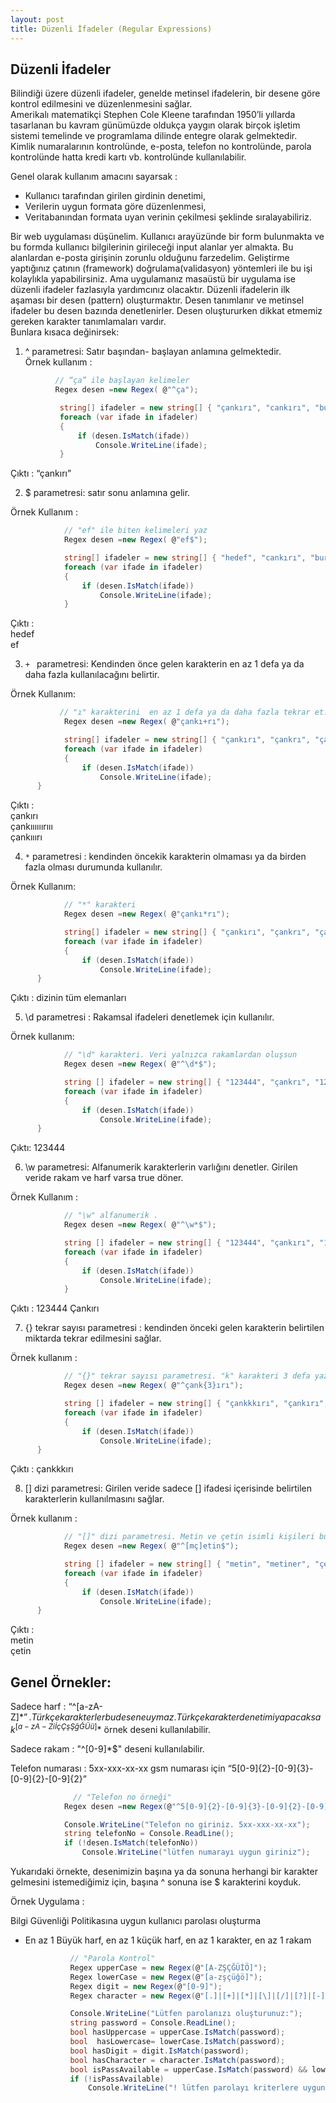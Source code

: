 ```yaml
---
layout: post
title: Düzenli İfadeler (Regular Expressions)
---  
```


## Düzenli İfadeler ##
  Bilindiği üzere düzenli ifadeler, genelde metinsel ifadelerin, bir desene göre kontrol edilmesini ve düzenlenmesini sağlar.  
  Amerikalı matematikçi Stephen Cole Kleene tarafından 1950’li yıllarda tasarlanan bu kavram günümüzde oldukça yaygın olarak birçok işletim sistemi temelinde ve programlama dilinde entegre olarak gelmektedir.  
  Kimlik numaralarının kontrolünde, e-posta, telefon no kontrolünde, parola kontrolünde hatta kredi kartı vb. kontrolünde kullanılabilir.  
   
Genel olarak kullanım amacını sayarsak :    
- Kullanıcı tarafından girilen girdinin denetimi,  
- Verilerin uygun formata göre düzenlenmesi,  
- Veritabanından formata uyan verinin çekilmesi şeklinde sıralayabiliriz.  

Bir web uygulaması düşünelim. Kullanıcı arayüzünde bir form bulunmakta ve bu formda kullanıcı bilgilerinin girileceği  input alanlar yer almakta. Bu alanlardan e-posta girişinin zorunlu olduğunu farzedelim. Geliştirme yaptığınız çatının (framework) doğrulama(validasyon) yöntemleri ile bu işi kolaylıkla yapabilirsiniz. Ama uygulamanız masaüstü bir uygulama ise düzenli ifadeler fazlasıyla yardımcınız olacaktır.
Düzenli ifadelerin ilk aşaması bir desen (pattern) oluşturmaktır. Desen tanımlanır ve metinsel ifadeler bu desen bazında denetlenirler. Desen oluştururken dikkat etmemiz gereken karakter tanımlamaları vardır.   
Bunlara kısaca değinirsek:  
  1. ^ parametresi: Satır başından- başlayan anlamına gelmektedir.  
 Örnek kullanım :  
 ``` c#
           // “ça” ile başlayan kelimeler
           Regex desen =new Regex( @"^ça");

            string[] ifadeler = new string[] { "çankırı", "cankırı", "bursa" };
            foreach (var ifade in ifadeler)
            {
                if (desen.IsMatch(ifade))
                    Console.WriteLine(ifade);
            }  
   ```
 Çıktı : “çankırı”  
 
2.	$ parametresi: satır sonu anlamına gelir.   

Örnek Kullanım :   
``` c#
            // "ef" ile biten kelimeleri yaz
            Regex desen =new Regex( @"ef$");

            string[] ifadeler = new string[] { "hedef", "cankırı", "bursa","f","efe","ef" };
            foreach (var ifade in ifadeler)
            {
                if (desen.IsMatch(ifade))
                    Console.WriteLine(ifade);
            }
```
Çıktı :   
hedef  
ef  

          
3.	``+ `` parametresi: Kendinden önce gelen karakterin en az 1 defa ya da daha fazla kullanılacağını belirtir.  

Örnek Kullanım:  
``` c#
           // "ı" karakterini  en az 1 defa ya da daha fazla tekrar et.
            Regex desen =new Regex( @"çankı+rı");

            string[] ifadeler = new string[] { "çankırı", "çankrı", "çankıııııırııı","çankııırı" };
            foreach (var ifade in ifadeler)
            {
                if (desen.IsMatch(ifade))
                    Console.WriteLine(ifade);
      } 
```
Çıktı :  
çankırı  
çankıııııırııı  
çankııırı  


4.	``*`` parametresi : kendinden öncekik karakterin olmaması ya da birden fazla olması durumunda kullanılır.  

Örnek Kullanım:  
``` c#
            // "*" karakteri
            Regex desen =new Regex( @"çankı*rı");

            string[] ifadeler = new string[] { "çankırı", "çankrı", "çankıııııırııı","çankııırı" };
            foreach (var ifade in ifadeler)
            {
                if (desen.IsMatch(ifade))
                    Console.WriteLine(ifade);
      }
```   

Çıktı : dizinin tüm elemanları  


5.	\d parametresi : Rakamsal ifadeleri denetlemek için kullanılır.  

Örnek kullanım:  
``` c#
            // "\d" karakteri. Veri yalnızca rakamlardan oluşsun
            Regex desen =new Regex( @"^\d*$");

            string [] ifadeler = new string[] { "123444", "çankrı", "1234a12" };
            foreach (var ifade in ifadeler)
            {
                if (desen.IsMatch(ifade))
                    Console.WriteLine(ifade);
      }
  ```     
Çıktı: 123444    

6.	\w parametresi: Alfanumerik karakterlerin varlığını denetler. Girilen veride rakam ve harf varsa true döner.  

Örnek Kullanım :  
``` c#
            // "\w" alfanumerik .
            Regex desen =new Regex( @"^\w*$");

            string [] ifadeler = new string[] { "123444", "çankırı", "1234a12-" };
            foreach (var ifade in ifadeler)
            {
                if (desen.IsMatch(ifade))
                    Console.WriteLine(ifade);
            }
```  

Çıktı : 123444
        Çankırı  
        
7.	{} tekrar sayısı parametresi : kendinden önceki gelen karakterin belirtilen miktarda tekrar edilmesini sağlar.  

Örnek kullanım :  
``` c#
            // "{}" tekrar sayısı parametresi. "k" karakteri 3 defa yazılacak
            Regex desen =new Regex( @"^çank{3}ırı"); 

            string [] ifadeler = new string[] { "çankkkırı", "çankırı", "çankkırı" };
            foreach (var ifade in ifadeler)
            {
                if (desen.IsMatch(ifade))
                    Console.WriteLine(ifade);
      }
 ```
Çıktı : çankkkırı  


8.	[] dizi parametresi: Girilen veride sadece [] ifadesi içerisinde belirtilen karakterlerin kullanılmasını sağlar.  

Örnek kullanım :  
``` c#
            // "[]" dizi parametresi. Metin ve çetin isimli kişileri bul
            Regex desen =new Regex( @"^[mç]etin$"); 

            string [] ifadeler = new string[] { "metin", "metiner", "çetin","etin","çetiner" };
            foreach (var ifade in ifadeler)
            {
                if (desen.IsMatch(ifade))
                    Console.WriteLine(ifade);
      } 
```
Çıktı :  
metin  
çetin  


## Genel Örnekler: ##  

Sadece harf : “^[a-zA-Z]*$” . Türkçe karakterler bu desene uymaz. Türkçe karakter denetimi yapacaksak ^[a-zA-ZiİçÇşŞğĞÜü]*$ örnek deseni kullanılabilir.  

Sadece rakam  : "^[0-9]*$" deseni kullanılabilir.  

Telefon numarası :  5xx-xxx-xx-xx gsm  numarası için “5[0-9]{2}-[0-9]{3}-[0-9]{2}-[0-9]{2}”  
``` c#
              // "Telefon no örneği"
            Regex desen =new Regex(@"^5[0-9]{2}-[0-9]{3}-[0-9]{2}-[0-9]{2}$");

            Console.WriteLine("Telefon no giriniz. 5xx-xxx-xx-xx");
            string telefonNo = Console.ReadLine();
            if (!desen.IsMatch(telefonNo))
                Console.WriteLine("lütfen numarayı uygun giriniz");
```  

Yukarıdaki örnekte, desenimizin başına ya da sonuna herhangi bir karakter gelmesini istemediğimiz için, başına ^ sonuna ise $ karakterini koyduk.   

Örnek Uygulama :  

Bilgi Güvenliği Politikasına  uygun kullanıcı parolası oluşturma  
- En az 1 Büyük harf, en az 1 küçük harf, en az 1 karakter, en az 1 rakam
  ``` c#
            // "Parola Kontrol"
            Regex upperCase = new Regex(@"[A-ZŞÇĞÜİÖ]");
            Regex lowerCase = new Regex(@"[a-zşçüğö]");
            Regex digit = new Regex(@"[0-9]");
            Regex character = new Regex(@"[.]|[+]|[*]|[\]|[/]|[?]|[-]");

            Console.WriteLine("Lütfen parolanızı oluşturunuz:");
            string password = Console.ReadLine();
            bool hasUppercase = upperCase.IsMatch(password);
            bool  hasLowercase= lowerCase.IsMatch(password);
            bool hasDigit = digit.IsMatch(password);
            bool hasCharacter = character.IsMatch(password);
            bool isPassAvailable = upperCase.IsMatch(password) && lowerCase.IsMatch(password) && digit.IsMatch(password) && character.IsMatch(password);
            if (!isPassAvailable)
                Console.WriteLine("! lütfen parolayı kriterlere uygun girin !");
```  
